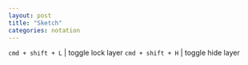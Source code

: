 ```yaml
---
layout: post
title: "Sketch"
categories: notation
---
```


`cmd + shift + L` | toggle lock layer
`cmd + shift + H` | toggle hide layer
